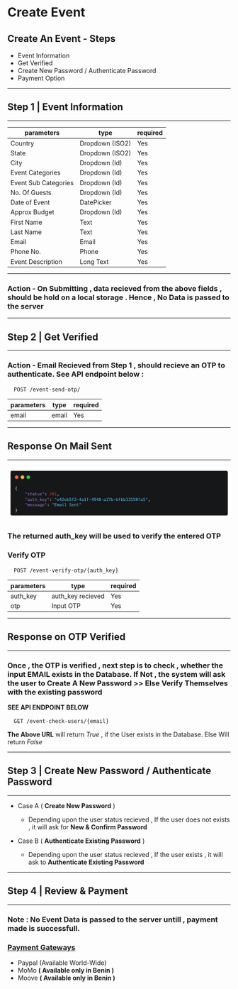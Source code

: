 # Create Event

## Create An Event - Steps

- Event Information
- Get Verified
- Create New Password / Authenticate Password
- Payment Option

---

## Step 1 | Event Information
---

| parameters | type | required |
|------------|------|----------|
| Country    | Dropdown (ISO2) | Yes         |
| State      | Dropdown (ISO2)     |     Yes     |
| City       | Dropdown (Id)     |     Yes     |
| Event Categories | Dropdown (Id)     |  Yes        |
| Event Sub Categories |  Dropdown (Id) | Yes        |
| No. Of Guests | Dropdown (Id) | Yes |
| Date of Event | DatePicker | Yes |
| Approx Budget |Dropdown (Id) |Yes |
| First Name | Text | Yes|
| Last Name | Text | Yes|
| Email | Email|Yes |
| Phone No. | Phone | Yes|
| Event Description | Long Text | Yes|

---

### Action - On Submitting , data recieved from the above fields , should  be hold on a local storage . Hence , No Data is passed to the server
---
## Step 2 | Get Verified
---

### Action - **Email Recieved from Step 1 , should recieve an OTP to authenticate. See API endpoint below :**

```
  POST /event-send-otp/
```

| parameters | type | required |
|------------|------|----------|
| email    |  email    |    Yes      |

---
## Response On Mail Sent
---

![](https://github.com/RownakM/eventinz/blob/master/readme_assets/carbon%20(3).png)

### The returned **auth_key** will be used to verify the entered OTP

### Verify OTP

```
  POST /event-verify-otp/{auth_key}
```

| parameters | type | required |
|------------|------|----------|
| auth_key    |  auth_key recieved    |    Yes      |
| otp    |  Input OTP    |    Yes      |

---

## Response on OTP Verified
---

### Once , the OTP is verified , next step is to check , whether the input **EMAIL** exists in the Database. If Not , the system will ask the user to **Create A New Password** >> Else **Verify Themselves with the existing password**

**SEE API ENDPOINT BELOW**


```
  GET /event-check-users/{email}

```

**The Above URL** will return *True* , if the User exists in the Database. Else Will return *False*

---
## Step 3 | Create New Password / Authenticate Password
---

- Case A ( **Create New Password** )
  - Depending upon the user status recieved , If the user does not exists , it will ask for **New & Confirm Password**

- Case B ( **Authenticate Existing Password** )
  - Depending upon the user status recieved , If the user exists , it will ask to **Authenticate Existing Password**


---
## Step 4 | Review & Payment
---
### Note : **No Event Data is passed to the server untill , payment made is successfull**.

### <ins>Payment Gateways</ins>
- Paypal (Available World-Wide)
- MoMo **( Available only in Benin )**
- Moove **( Available only in Benin )**

